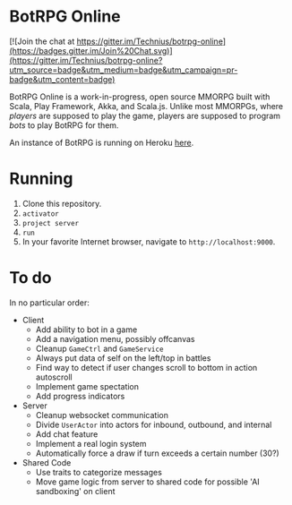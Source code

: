 BotRPG Online
=============

[![Join the chat at https://gitter.im/Technius/botrpg-online](https://badges.gitter.im/Join%20Chat.svg)](https://gitter.im/Technius/botrpg-online?utm_source=badge&utm_medium=badge&utm_campaign=pr-badge&utm_content=badge)

BotRPG Online is a work-in-progress, open source MMORPG built with Scala, Play
Framework, Akka, and Scala.js. Unlike most MMORPGs, where *players* are supposed
to play the game, players are supposed to program *bots* to play BotRPG for
them.

An instance of BotRPG is running on Heroku [here](http://botrpg-online.herokuapp.com).

Running
=======

1. Clone this repository.
2. `activator`
3. `project server`
4. `run`
5. In your favorite Internet browser, navigate to `http://localhost:9000`.

To do
=====
In no particular order:
* Client
  * Add ability to bot in a game
  * Add a navigation menu, possibly offcanvas
  * Cleanup `GameCtrl` and `GameService`
  * Always put data of self on the left/top in battles
  * Find way to detect if user changes scroll to bottom in action autoscroll
  * Implement game spectation
  * Add progress indicators
* Server
  * Cleanup websocket communication
  * Divide `UserActor` into actors for inbound, outbound, and internal
  * Add chat feature
  * Implement a real login system
  * Automatically force a draw if turn exceeds a certain number (30?)
* Shared Code
  * Use traits to categorize messages
  * Move game logic from server to shared code for possible 'AI sandboxing'
    on client
